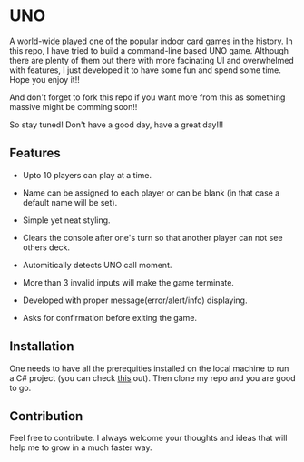﻿
# UNO

A world-wide played one of the popular indoor card games in the history. In this repo, I have tried to build a command-line based UNO game. Although there are plenty of them out there with more facinating UI and overwhelmed with features, I just developed it to have some fun and spend some time. Hope you enjoy it!! 

And don't forget to fork this repo if you want more from this as something massive might be comming soon!!

So stay tuned! Don't have a good day, have a great day!!!

## Features

- Upto 10 players can play at a time.

- Name can be assigned to each player or can be blank (in that case a default name will be set).

- Simple yet neat styling.

- Clears the console after one's turn so that another player can not see others deck.

- Automitically detects UNO call moment.

- More than 3 invalid inputs will make the game terminate.

- Developed with proper message(error/alert/info) displaying.

- Asks for confirmation before exiting the game.

## Installation

One needs to have all the prerequities installed on the local machine to run a C# project (you can check [this](https://www.youtube.com/watch?v=VodLDVAy3QQ) out). Then clone my repo and you are good to go.

## Contribution

Feel free to contribute. I always welcome your thoughts and ideas that will help me to grow in a much faster way.